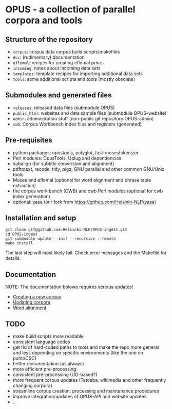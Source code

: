 
# OPUS - a collection of parallel corpora and tools


## Structure of the repository

* `corpus`: corpus data corpus build scripts/makefiles
* `doc`: (rudimentary) documentation
* `eflomal`: recipes for creating eflomal priors
* `incoming`: notes about incoming data sets
* `templates`: template recipes for importing additional data sets
* `tools`: some additional scripts and tools (mostly obsolete)


## Submodules and generated files

* `releases`: released data files (submodule OPUS)
* `public_html`: websites and data sample files (submodule OPUS-website)
* `admin`: administration stuff (non-public git repository OPUS-admin)
* `cwb`: Corpus Workbench index files and registers (generated)



## Pre-requisites

* python packages: opustools, polyglot, fast-mosestokenizer
* Perl modules: OpusTools, Uplug and dependencies
* subalign (for subtitle conversion and alignment)
* pdftotext, recode, tidy, pigz, GNU parallel and other common GNU/Unix tools
* Moses and eflomal (optional for word alignment and phrase table extraction)
* the corpus work bench (CWB) and cwb Perl modules (optional for cwb index generation)
* optional: yasa (our fork from https://github.com/Helsinki-NLP/yasa)


## Installation and setup

```
git clone git@github.com:Helsinki-NLP/OPUS-ingest.git
cd OPUS-ingest
git submodule update --init --recursive --remote
make install
```

The last step will most likely fail. Check error messages and the Makefile for details.


## Documentation

NOTE: The documentation belowe requires serious updates!

* [Creating a new corpus](doc/create-corpus.md)
* [Updating corpora](doc/update-corpus.md)
* [Word alignment](doc/wordalign.md)


## TODO

* make build scripts more readable
* consistent language codes
* get rid of hard-coded paths to tools and make the repo more general and less depending on specific environments (like the one on puhti/CSC)
* better documentation (as always)
* more efficient pre-processing
* consistent pre-processing (UD-based?)
* more frequent corpus updates (Tatoeba, wikimedia and other frequently changing corpora)
* streamline corpus creation, processing and maintenance procedures
* improve integration/updates of OPUS-API and website updates
* ...